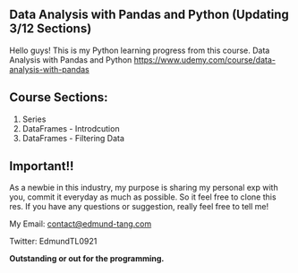 ## Data Analysis with Pandas and Python (Updating 3/12 Sections)
Hello guys! This is my Python learning progress from this course. Data Analysis with Pandas and Python
https://www.udemy.com/course/data-analysis-with-pandas

## Course Sections:

1. Series
2. DataFrames - Introdcution
3. DataFrames - Filtering Data

## Important!!
As a newbie in this industry, my purpose is sharing my personal exp with you, commit it everyday as much as possible. So it feel free to clone this res. If you have any questions or suggestion, really feel free to tell me!

My Email: contact@edmund-tang.com

Twitter: EdmundTL0921

**Outstanding or out for the programming.**
